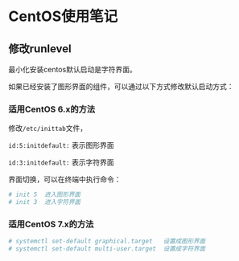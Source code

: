 # CentOS使用笔记

## 修改runlevel

最小化安装centos默认启动是字符界面。

如果已经安装了图形界面的组件，可以通过以下方式修改默认启动方式：

### 适用CentOS 6.x的方法

修改`/etc/inittab`文件，

`id:5:initdefault:` 表示图形界面

`id:3:initdefault:` 表示字符界面

界面切换，可以在终端中执行命令：

```bash
# init 5  进入图形界面
# init 3  进入字符界面
```

### 适用CentOS 7.x的方法

```bash
# systemctl set-default graphical.target   设置成图形界面
# systemctl set-default multi-user.target  设置成字符界面
```

